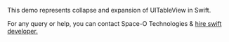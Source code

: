 This demo represents collapse and expansion of UITableView in Swift.

For any query or help, you can contact Space-O Technologies & [hire swift developer.](https://www.spaceotechnologies.com/hire-swift-developer/)
